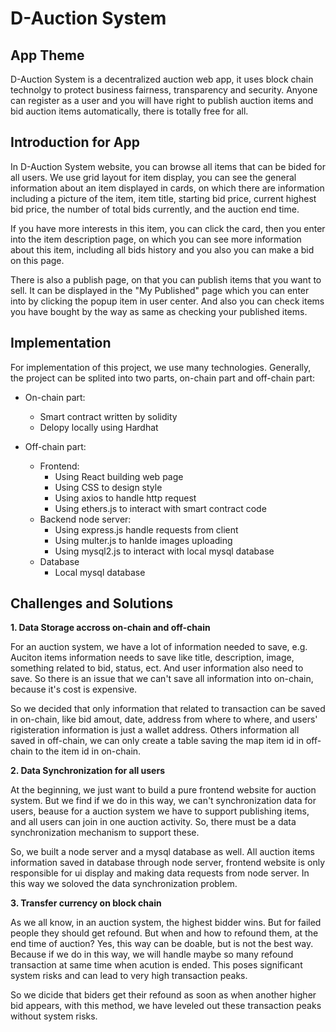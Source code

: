 # D-Auction System
## App Theme
D-Auction System is a decentralized auction web app, it uses block chain technolgy to protect business fairness, transparency and security. Anyone can register as a user and you will have right to publish auction items and bid auction items automatically, there is totally free for all.

## Introduction for App
In D-Auction System website, you can browse all items that can be bided for all users. We use grid layout for item display, you can see the general information about an item displayed in cards, on which there are information including a picture of the item, item title, starting bid price, current highest bid price, the number of total bids currently, and the auction end time. 

If you have more interests in this item, you can click the card, then you enter into the item description page, on which you can see more information about this item, including all bids history and you also you can make a bid on this page. 

There is also a publish page, on that you can publish items that you want to sell. It can be displayed in the "My Published" page which you can enter into by clicking the popup item in user center. And also you can check items you have bought by the way as same as checking your published items.

## Implementation
For implementation of this project, we use many technologies. Generally, the project can be splited into two parts, on-chain part and off-chain part:
* On-chain part:
    - Smart contract written by solidity
    - Delopy locally using Hardhat 

* Off-chain part:
    - Frontend: 
        - Using React building web page
        - Using CSS to design style
        - Using axios to handle http request
        - Using ethers.js to interact with smart contract code
    - Backend node server:
        - Using express.js handle requests from client
        - Using multer.js to hanlde images uploading  
        - Using mysql2.js to interact with local mysql database
    - Database
        - Local mysql database



## Challenges and Solutions
**1. Data Storage accross on-chain and off-chain**

For an auction system, we have a lot of information needed to save, e.g. Auciton items information needs to save like title, description, image, something related to bid, status, ect. And user information also need to save. So there is an issue that we can't save all information into on-chain, because it's cost is expensive. 

So we decided that only information that related to transaction can be saved in on-chain, like bid amout, date, address from where to where, and users' rigisteration information is just a wallet address. Others information all saved in off-chain, we can only create a table saving the map item id in off-chain to the item id in on-chain. 

**2. Data Synchronization for all users**

At the beginning, we just want to build a pure frontend website for auction system. But we find if we do in this way, we can't synchronization data for users, beause for a auction system we have to support publishing items, and all users can join in one auction activity. So, there must be a data synchronization mechanism to support these. 

So, we built a node server and a mysql database as well. All auction items information saved in database through node server, frontend website is only responsible for ui display and making data requests from node server. In this way we soloved the data synchronization problem.


**3. Transfer currency on block chain**

As we all know, in an auction system, the highest bidder wins. But for failed people they should get refound. But when and how to refound them, at the end time of auction? Yes, this way can be doable, but is not the best way. Because if we do in this way, we will handle maybe so many refound transaction at same time when acution is ended. This poses significant system risks and can lead to very high transaction peaks.

So we dicide that biders get their refound as soon as when another higher bid appears, with this method, we have leveled out these transaction peaks without system risks.


 




